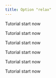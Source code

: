 ```yaml
---
title: Option "relax"
---
```


Tutorial start now

Tutorial start now

Tutorial start now

Tutorial start now

Tutorial start now

Tutorial start now
